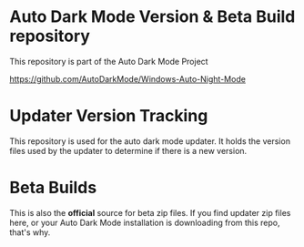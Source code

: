 # Auto Dark Mode Version & Beta Build repository
This repository is part of the Auto Dark Mode Project

https://github.com/AutoDarkMode/Windows-Auto-Night-Mode

# Updater Version Tracking
This repository is used for the auto dark mode updater. It holds the version files used by the updater to determine if there is a new version.

# Beta Builds
This is also the **official** source for beta zip files. If you find updater zip files here, or your Auto Dark Mode installation is downloading from this repo, that's why.
